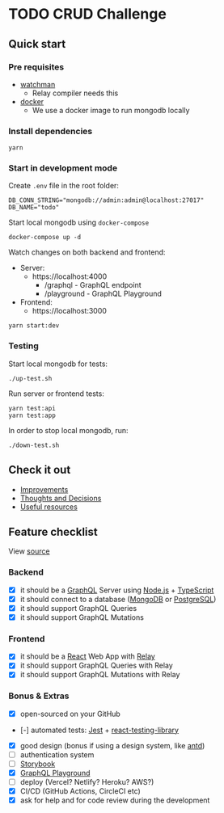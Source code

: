 # TODO CRUD Challenge

## Quick start

### Pre requisites

- [watchman](https://facebook.github.io/watchman/)
  - Relay compiler needs this
- [docker](https://www.docker.com/)
  - We use a docker image to run mongodb locally

### Install dependencies

```
yarn
```

### Start in development mode

Create `.env` file in the root folder:

```
DB_CONN_STRING="mongodb://admin:admin@localhost:27017"
DB_NAME="todo"
```

Start local mongodb using `docker-compose`

```
docker-compose up -d
```

Watch changes on both backend and frontend:

- Server:
  - https://localhost:4000
    - /graphql - GraphQL endpoint
    - /playground - GraphQL Playground
- Frontend:
  - https://localhost:3000

```
yarn start:dev
```

### Testing

Start local mongodb for tests:

```
./up-test.sh
```

Run server or frontend tests:

```
yarn test:api
yarn test:app
```

In order to stop local mongodb, run:

```
./down-test.sh
```

## Check it out

- [Improvements](./docs/improvements.md)
- [Thoughts and Decisions](./docs/thoughts.md)
- [Useful resources](./docs/resources.md)

## Feature checklist

View [source](https://github.com/BemteviSeguros/jobs/blob/main/Challenge.md)

### Backend

- [x] it should be a [GraphQL](https://graphql.org/) Server using [Node.js](https://nodejs.org/en/) + [TypeScript](https://www.typescriptlang.org/)
- [x] it should connect to a database ([MongoDB](https://www.mongodb.com/) or [PostgreSQL](https://www.postgresql.org/))
- [x] it should support GraphQL Queries
- [x] it should support GraphQL Mutations

### Frontend

- [x] it should be a [React](https://reactjs.org/) Web App with [Relay](https://relay.dev/)
- [x] it should support GraphQL Queries with Relay
- [x] it should support GraphQL Mutations with Relay

### Bonus & Extras

- [x] open-sourced on your GitHub
- [-] automated tests: [Jest](https://jestjs.io/) + [react-testing-library](https://testing-library.com/)
- [x] good design (bonus if using a design system, like [antd](https://ant.design/))
- [ ] authentication system
- [ ] [Storybook](https://storybook.js.org/)
- [x] [GraphQL Playground](https://github.com/graphql/graphql-playground)
- [ ] deploy (Vercel? Netlify? Heroku? AWS?)
- [x] CI/CD (GitHub Actions, CircleCI etc)
- [x] ask for help and for code review during the development

